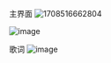 主界面
![1708516662804](https://github.com/Zong2018/Music/assets/37098709/87abdb62-7011-4060-bc8e-43533ac3a325)

![image](https://github.com/Zong2018/Music/assets/37098709/d5fdb589-f8c7-488e-aa38-69c0c7882383)

歌词
![image](https://github.com/Zong2018/Music/assets/37098709/208ec5c3-3d47-4557-836d-8ac96eece55d)



